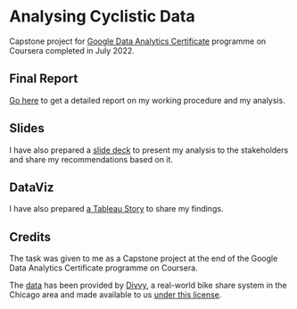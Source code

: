 # Analysing Cyclistic Data
Capstone project for [Google Data Analytics Certificate](https://www.coursera.org/professional-certificates/google-data-analytics) programme on Coursera completed
in July 2022.

## Final Report
[Go here](https://github.com/cosmicmatter98/cyclistic/blob/main/report.pdf) to get a detailed report on my working procedure and my analysis.

## Slides
I have also prepared a [slide deck](https://github.com/cosmicmatter98/cyclistic/blob/main/cyclistic_data_analysis.pptx) to present my analysis to the stakeholders and share
my recommendations based on it.

## DataViz
I have also prepared [a Tableau Story](https://public.tableau.com/app/profile/suvradri.maitra/viz/CyclisticCaseStudyGoogleCapstoneProject/Story1) to share my findings.

## Credits
The task was given to me as a Capstone project at the end of the Google Data Analytics Certificate programme on Coursera.

The [data](https://divvy-tripdata.s3.amazonaws.com/index.html) has been provided by [Divvy](https://ride.divvybikes.com/), a real-world bike share system in the Chicago
area and made available to us [under this license](https://ride.divvybikes.com/data-license-agreement).
